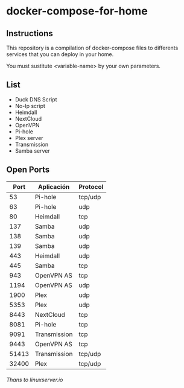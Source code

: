 # docker-compose-for-home

## Instructions

This repository is a compilation of docker-compose files to differents services that you can deploy in your home.

You must sustitute \<variable-name> by your own parameters.

## List

* Duck DNS Script
* No-Ip script
* Heimdall
* NextCloud
* OpenVPN
* Pi-hole
* Plex server
* Transmission
* Samba server

## Open Ports

| Port  | Aplicación   | Protocol |
|-------|--------------|----------|
| 53    | Pi-hole      | tcp/udp  |
| 63    | Pi-hole      | udp      |
| 80    | Heimdall     | tcp      |
| 137   | Samba        | udp      |
| 138   | Samba        | udp      |
| 139   | Samba        | udp      |
| 443   | Heimdall     | udp      |
| 445   | Samba        | tcp      |
| 943   | OpenVPN AS   | tcp      |
| 1194  | OpenVPN AS   | udp      |
| 1900  | Plex         | udp      |
| 5353  | Plex         | udp      |
| 8443  | NextCloud    | tcp      |
| 8081  | Pi-hole      | tcp      |
| 9091  | Transmission | tcp      |
| 9443  | OpenVPN AS   | tcp      |
| 51413 | Transmission | tcp/udp  |
| 32400 | Plex         | tcp/udp  |

###### Thans to linuxserver.io